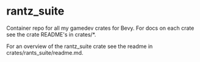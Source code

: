 # rantz_suite

Container repo for all my gamedev crates for Bevy. For docs on each crate see the crate README's in crates/*.

For an overview of the rantz_suite crate see the readme in crates/rants_suite/readme.md.
